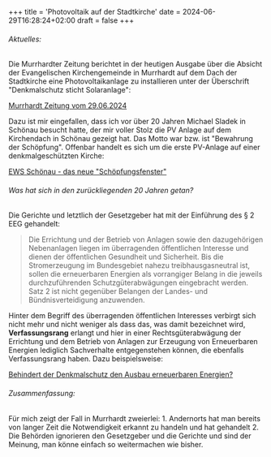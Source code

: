 +++
title = 'Photovoltaik auf der Stadtkirche'
date = 2024-06-29T16:28:24+02:00
draft = false
+++

###### Aktuelles:
Die Murrhardter Zeitung berichtet in der heutigen Ausgabe über die Absicht der Evangelischen Kirchengemeinde in Murrhardt auf dem Dach der Stadtkirche eine Photovoltaikanlage zu installieren unter der Überschrift "Denkmalschutz sticht Solaranlage": 


[Murrhardt Zeitung vom 29.06.2024](https://www.murrhardter-zeitung.de/nachrichten/denkmalschutz-sticht-solaranlage-247460.html)


Dazu ist mir eingefallen, dass ich vor über 20 Jahren Michael Sladek in Schönau besucht hatte, der mir voller Stolz die PV Anlage auf dem Kirchendach in Schönau gezeigt hat. Das Motto war bzw. ist "Bewahrung der Schöpfung". Offenbar handelt es sich um die erste PV-Anlage auf einer denkmalgeschützten Kirche:


[EWS Schönau - das neue "Schöpfungsfenster"](https://www.ews-schoenau.de/blog/artikel/das-neue-schoepfungsfenster/)

###### Was hat sich in den zurückliegenden 20 Jahren getan?

Die Gerichte und letztlich der Gesetzgeber hat mit der Einführung des § 2 EEG gehandelt:
> Die Errichtung und der Betrieb von Anlagen sowie den dazugehörigen Nebenanlagen liegen im überragenden öffentlichen Interesse und dienen der öffentlichen Gesundheit und Sicherheit. Bis die Stromerzeugung im Bundesgebiet nahezu treibhausgasneutral ist, sollen die erneuerbaren Energien als vorrangiger Belang in die jeweils durchzuführenden Schutzgüterabwägungen eingebracht werden. Satz 2 ist nicht gegenüber Belangen der Landes- und Bündnisverteidigung anzuwenden.

Hinter dem Begriff des überragenden öffentlichen Interesses verbirgt sich nicht mehr und nicht weniger als dass das, was damit bezeichnet wird, **Verfassungsrang** erlangt und hier in einer Rechtsgüterabwägung der Errichtung und dem Betrieb von Anlagen zur Erzeugung von Erneuerbaren Energien lediglich Sachverhalte entgegenstehen können, die ebenfalls Verfassungsrang haben. Dazu  beispielsweise:

[Behindert der Denkmalschutz den Ausbau erneuerbaren Energien?](https://www.taylorwessing.com/de/insights-and-events/insights/2023/08/denkmalschutzr)

###### Zusammenfassung:

Für mich zeigt der Fall in Murrhardt zweierlei:
	1. Andernorts hat man bereits von langer Zeit die Notwendigkeit erkannt zu handeln und hat gehandelt
	2. Die Behörden ignorieren den Gesetzgeber und die Gerichte und sind der Meinung, man könne einfach so weitermachen wie bisher.



